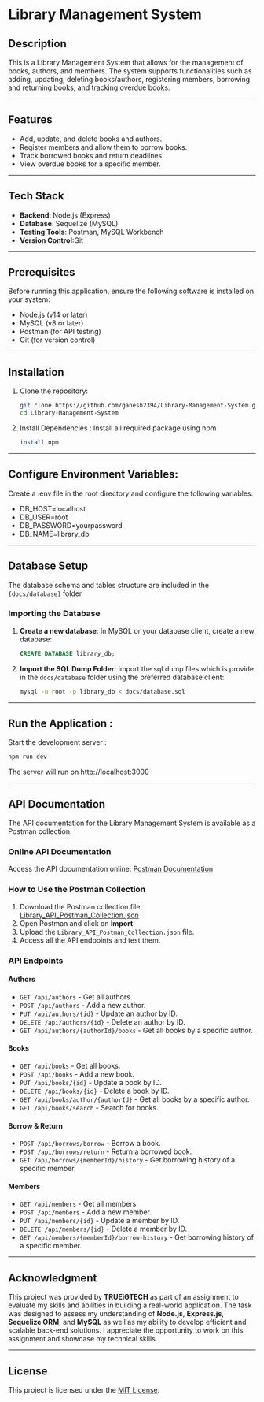# Library Management System

## Description

This is a Library Management System that allows for the management of books, authors, and members. The system supports functionalities such as adding, updating, deleting books/authors, registering members, borrowing and returning books, and tracking overdue books.

---

## Features

- Add, update, and delete books and authors.
- Register members and allow them to borrow books.
- Track borrowed books and return deadlines.
- View overdue books for a specific member.

---

## Tech Stack

- **Backend**: Node.js (Express)
- **Database**: Sequelize (MySQL)
- **Testing Tools**: Postman, MySQL Workbench
- **Version Control**:Git

---

## Prerequisites

Before running this application, ensure the following software is installed on your system:

- Node.js (v14 or later)
- MySQL (v8 or later)
- Postman (for API testing)
- Git (for version control)

---

## Installation

1. Clone the repository:

   ```bash
   git clone https://github.com/ganesh2394/Library-Management-System.git
   cd Library-Management-System
   ```

2. Install Dependencies : Install all required package using npm
   ```bash
   install npm
   ```

---

## Configure Environment Variables:

Create a .env file in the root directory and configure the following variables:

- DB_HOST=localhost
- DB_USER=root
- DB_PASSWORD=yourpassword
- DB_NAME=library_db

---

## Database Setup

The database schema and tables structure are included in the `{docs/database}` folder

### Importing the Database

1. **Create a new database**:
   In MySQL or your database client, create a new database:
   ```sql
   CREATE DATABASE library_db;
   ```
2. **Import the SQL Dump Folder**:
   Import the sql dump files which is provide in the `docs/database` folder using the preferred database client:
   ```bash
   mysql -u root -p library_db < docs/database.sql
   ```

---

## Run the Application :

Start the development server :

```bash
npm run dev
```

The server will run on http://localhost:3000

---

## API Documentation

The API documentation for the Library Management System is available as a Postman collection.

### Online API Documentation

Access the API documentation online: [Postman Documentation](https://documenter.getpostman.com/view/38671941/2sAYQakWbA)

### How to Use the Postman Collection

1. Download the Postman collection file: [Library_API_Postman_Collection.json](/docs/Library%20Management%20System.postman_collection.json)
2. Open Postman and click on **Import**.
3. Upload the `Library_API_Postman_Collection.json` file.
4. Access all the API endpoints and test them.

### API Endpoints

#### Authors

- `GET /api/authors` - Get all authors.
- `POST /api/authors` - Add a new author.
- `PUT /api/authors/{id}` - Update an author by ID.
- `DELETE /api/authors/{id}` - Delete an author by ID.
- `GET /api/authors/{authorId}/books` - Get all books by a specific author.

#### Books

- `GET /api/books` - Get all books.
- `POST /api/books` - Add a new book.
- `PUT /api/books/{id}` - Update a book by ID.
- `DELETE /api/books/{id}` - Delete a book by ID.
- `GET /api/books/author/{authorId}` - Get all books by a specific author.
- `GET /api/books/search` - Search for books.

#### Borrow & Return

- `POST /api/borrows/borrow` - Borrow a book.
- `POST /api/borrows/return` - Return a borrowed book.
- `GET /api/borrows/{memberId}/history` - Get borrowing history of a specific member.

#### Members

- `GET /api/members` - Get all members.
- `POST /api/members` - Add a new member.
- `PUT /api/members/{id}` - Update a member by ID.
- `DELETE /api/members/{id}` - Delete a member by ID.
- `GET /api/members/{memberId}/borrow-history` - Get borrowing history of a specific member.

---

## Acknowledgment

This project was provided by **TRUEiGTECH** as part of an assignment to evaluate my skills and abilities in building a real-world application. The task was designed to assess my understanding of **Node.js**, **Express.js**, **Sequelize ORM**, and **MySQL** as well as my ability to develop efficient and scalable back-end solutions. I appreciate the opportunity to work on this assignment and showcase my technical skills.

---

## License

This project is licensed under the [MIT License](LICENSE).
